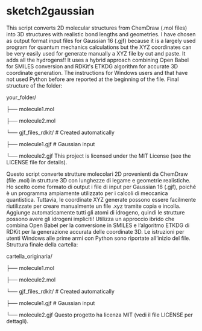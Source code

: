 # sketch2gaussian
This script converts 2D molecular structures from ChemDraw (.mol files) into 3D structures with realistic bond lengths and geometries. I have chosen as output format input files for Gaussian 16 (.gjf) because it is a largely used program for quantum mechanics calculations but the XYZ coordinates can be very easily used for generate manually a XYZ file by cut and paste. It adds all the hydrogens!! It uses a hybrid approach combining Open Babel for SMILES conversion and RDKit's ETKDG algorithm for accurate 3D coordinate generation. The instructions for Windows users and that have not used Python before are reported at the beginning of the file. Final structure of the folder:

your_folder/

├── molecule1.mol

├── molecule2.mol

└── gjf_files_rdkit/ # Created automatically

├── molecule1.gjf         # Gaussian input

└── molecule2.gjf
This project is licensed under the MIT License (see the LICENSE file for details).

Questo script converte strutture molecolari 2D provenienti da ChemDraw (file .mol) in strutture 3D con lunghezze di legame e geometrie realistiche. Ho scelto come formato di output i file di input per Gaussian 16 (.gjf), poiché è un programma ampiamente utilizzato per i calcoli di meccanica quantistica. Tuttavia, le coordinate XYZ generate possono essere facilmente riutilizzate per creare manualmente un file .xyz tramite copia e incolla. Aggiunge automaticamente tutti gli atomi di idrogeno, quindi le strutture possono avere gli idrogeni impliciti! Utilizza un approccio ibrido che combina Open Babel per la conversione in SMILES e l’algoritmo ETKDG di RDKit per la generazione accurata delle coordinate 3D. Le istruzioni per utenti Windows alle prime armi con Python sono riportate all’inizio del file. Struttura finale della cartella:

cartella_originaria/

├── molecule1.mol

├── molecule2.mol

└── gjf_files_rdkit/ # Created automatically

├── molecule1.gjf         # Gaussian input

└── molecule2.gjf
Questo progetto ha licenza MIT (vedi il file LICENSE per dettagli).
